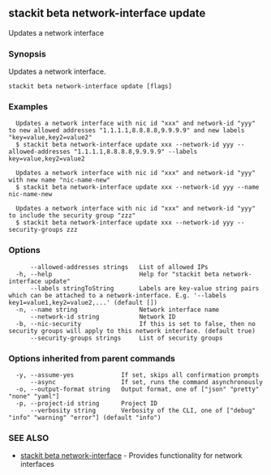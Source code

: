 ## stackit beta network-interface update

Updates a network interface

### Synopsis

Updates a network interface.

```
stackit beta network-interface update [flags]
```

### Examples

```
  Updates a network interface with nic id "xxx" and network-id "yyy" to new allowed addresses "1.1.1.1,8.8.8.8,9.9.9.9" and new labels "key=value,key2=value2"
  $ stackit beta network-interface update xxx --network-id yyy --allowed-addresses "1.1.1.1,8.8.8.8,9.9.9.9" --labels key=value,key2=value2

  Updates a network interface with nic id "xxx" and network-id "yyy" with new name "nic-name-new"
  $ stackit beta network-interface update xxx --network-id yyy --name nic-name-new

  Updates a network interface with nic id "xxx" and network-id "yyy" to include the security group "zzz"
  $ stackit beta network-interface update xxx --network-id yyy --security-groups zzz
```

### Options

```
      --allowed-addresses strings   List of allowed IPs
  -h, --help                        Help for "stackit beta network-interface update"
      --labels stringToString       Labels are key-value string pairs which can be attached to a network-interface. E.g. '--labels key1=value1,key2=value2,...' (default [])
  -n, --name string                 Network interface name
      --network-id string           Network ID
  -b, --nic-security                If this is set to false, then no security groups will apply to this network interface. (default true)
      --security-groups strings     List of security groups
```

### Options inherited from parent commands

```
  -y, --assume-yes             If set, skips all confirmation prompts
      --async                  If set, runs the command asynchronously
  -o, --output-format string   Output format, one of ["json" "pretty" "none" "yaml"]
  -p, --project-id string      Project ID
      --verbosity string       Verbosity of the CLI, one of ["debug" "info" "warning" "error"] (default "info")
```

### SEE ALSO

* [stackit beta network-interface](./stackit_beta_network-interface.md)	 - Provides functionality for network interfaces

